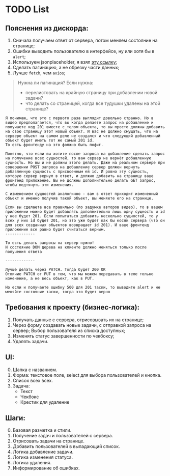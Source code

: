 # TODO List

## Пояснения из дискорда:
1. Сначала получаем ответ от сервера, потом меняем состояние на странице;
2. Ошибки выводить пользователю в интерфейсе, ну или хотя бы в `alert`;
3. Используем jsonplaceholder, я взял [эту ссылку](https://jsonplaceholder.typicode.com/todos);
4. Сделать пагинацию, а не обрезку части данных;
5. Лучше `fetch`, чем `axios`; 


> Нужна ли пагинация? Если нужна:
> - перелистовать на крайную страницу при добавлении новой задачи?
> - что делать со страницей, когда все тудушки удалены на этой странице?


```
Я понимаю, что это с первого раза выглядит довольно странно. Но в видео предполагается, что вы когда делаете запрос на добавление и получаете код 201 вместе с телом объекта, то вы просто должны добавить на свою страницу этот новый объект. И вас не должно смущать, что на сервере объект на самом деле не создался и что следующий добавленный объект будет иметь тот же самый 201 id.
То есть фронтенду на это фолжно быть пофиг. 

Понятно, что если вы хотите после запроса на добавление сделать запрос на получение всех сущностей, то вам сервер не вернёт добавленную сущность. Но вы и не должны этого делать. Даже на реальном сервере при совершении POST запроса на добавление сервер должен вернуть добавленную сущность с присвоенным ей id. И ровно эту сущность, которую сервер вернул в ответ, и должно добавить на страницу ваше фронтенд приложение. Вы не должны дополнительно делать GET запрос, чтобы подтянуть эти изменения.

С изменением сущностей аналогично - вам в ответ приходит измененный объект и именно получив такой объект, вы меняете его на странице.

Если вы сделаете все правильно (по задумке авторов видео), то в вашем приложении можно будет добавлять дополнительно лишь одну сущность и id у нее будет 201. Если попытаться добавить несколько сущностей, то у всех у них id будет 201, но это уже будет как бы косяк сервера (что он для всех созданных обьектов возвращает id 201). И ваше фронтенд приложение все равно будет считаться верным.
-------------

То есть делать запросы на сервер нужно!
И состояние DOM дерева на клиенте должно меняться только после получения ответа

-------------

Лучше делать через PATCH. Тогда будет 200 ОК
Отличие PATCH от PUT в том, что мы можем передавать в теле только изменение, а не весь объект, как в PUT.

Но если и получаете ошибку 500 для 201 таски, то выводите alert и не меняйте состояние таски, тогда это будет верно
```



## Требования к проекту (бизнес-логика):
1. Получать данные с сервера, отрисовывать их на странице;
2. Через форму создавать новые задачи, с отправкой запроса на сервер;
   Выбор пользователя из списка доступных;
3. Изменять статус завершенности по чекбоксу;
4. Удалять задачи.

## UI:
0. Шапка с названием.
1. Форма: текстовое поле, select для выбора пользователей и кнопка.
2. Список всех всех.
3. Задача:
   - Текст
   - Чекбокс
   - Крестик для удаление

## Шаги:
0. Базовая разметка и стили.
1. Получение задач и пользователей с сервера.
2. Отрисовать задачи на странице.
3. Добавить пользователей в выпадающий список.
4. Логика добавление задачи.
5. Логика изменения статуса.
6. Логика удаления.
7. Информирование об ошибках.